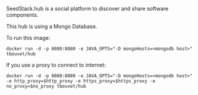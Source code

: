 SeedStack.hub is a social platform to discover and share software components.

This hub is using a Mongo Database. 

To run this image:
```
docker run -d -p 8080:8080 -e JAVA_OPTS="-D mongoHosts=<mongodb host>" tbouvet/hub
```


If you use a proxy to connect to internet:
```
docker run -d -p 8080:8080 -e JAVA_OPTS="-D mongoHosts=<mongodb host>" 
-e http_proxy=$http_proxy -e https_proxy=$https_proxy -e no_proxy=$no_proxy tbouvet/hub
```
